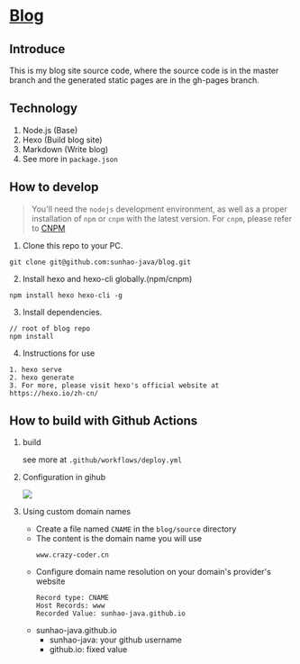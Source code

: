 # [Blog](https://www.crazy-coder.cn/)
## Introduce

This is my blog site source code, where the source code is in the master branch and the generated static pages are in the gh-pages branch.

## Technology
1. Node.js (Base)
2. Hexo (Build blog site)
3. Markdown (Write blog)
4. See more in `package.json`

## How to develop
> You'll need the `nodejs` development environment, as well as a proper installation of `npm` or `cnpm` with the latest version. For `cnpm`, please refer to [CNPM](https://github.com/cnpm/cnpm)

1. Clone this repo to your PC.
```
git clone git@github.com:sunhao-java/blog.git
```

2. Install hexo and hexo-cli globally.(npm/cnpm)
```
npm install hexo hexo-cli -g
```

3. Install dependencies.
```
// root of blog repo
npm install
```

4. Instructions for use
```
1. hexo serve
2. hexo generate
3. For more, please visit hexo's official website at https://hexo.io/zh-cn/
```

## How to build with Github Actions

1. build

    see more at `.github/workflows/deploy.yml`

2. Configuration in gihub

    ![](https://imgs.lodsve.com:9000/images/2025/02/09/04ca30eba3ba5a5c05ca727af3f3910b.png)

3. Using custom domain names
    - Create a file named `CNAME` in the `blog/source` directory
    - The content is the domain name you will use
        ```
        www.crazy-coder.cn
        ```
    - Configure domain name resolution on your domain's provider's website
        ```
        Record type: CNAME
        Host Records: www
        Recorded Value: sunhao-java.github.io
        ```
    - sunhao-java.github.io
        - sunhao-java: your github username
        - github.io: fixed value